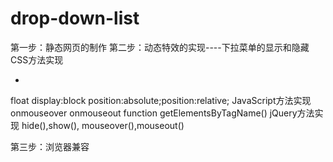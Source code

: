# drop-down-list
第一步：静态网页的制作
第二步：动态特效的实现----下拉菜单的显示和隐藏
  CSS方法实现
    <ul><li></li></ul>
    <a>
	float
	display:block
	position:absolute;position:relative;
  JavaScript方法实现
  	onmouseover
	onmouseout
	function
	getElementsByTagName()
  jQuery方法实现
    hide(),show(),
	mouseover(),mouseout()

第三步：浏览器兼容

